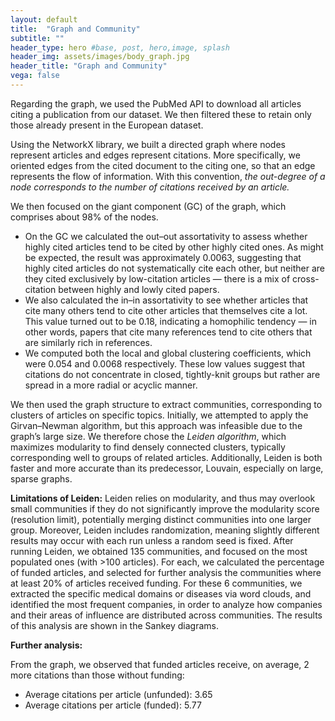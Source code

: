 ```yaml
---
layout: default
title:  "Graph and Community"
subtitle: ""
header_type: hero #base, post, hero,image, splash
header_img: assets/images/body_graph.jpg
header_title: "Graph and Community"
vega: false
---
```

Regarding the graph, we used the PubMed API to download all articles citing a publication from our dataset. We then filtered these to retain only those already present in the European dataset.

Using the NetworkX library, we built a directed graph where nodes represent articles and edges represent citations. More specifically, we oriented edges from the cited document to the citing one, so that an edge represents the flow of information. With this convention, *the out-degree of a node corresponds to the number of citations received by an article.*


We then focused on the giant component (GC) of the graph, which comprises about 98% of the nodes. 

<ul>
  <li> On the GC we calculated the out–out assortativity to assess whether highly cited articles tend to be cited by other highly cited ones. As might be expected, the result was approximately 0.0063, suggesting that highly cited articles do not systematically cite each other, but neither are they cited exclusively by low-citation articles — there is a mix of cross-citation between highly and lowly cited papers.
</li>
  <li>We also calculated the in–in assortativity to see whether articles that cite many others tend to cite other articles that themselves cite a lot. This value turned out to be 0.18, indicating a homophilic tendency — in other words, papers that cite many references tend to cite others that are similarly rich in references.
</li>
  <li>We computed both the local and global clustering coefficients, which were 0.054 and 0.0068 respectively. These low values suggest that citations do not concentrate in closed, tightly-knit groups but rather are spread in a more radial or acyclic manner.
</li>
</ul>

We then used the graph structure to extract communities, corresponding to clusters of articles on specific topics. Initially, we attempted to apply the Girvan–Newman algorithm, but this approach was infeasible due to the graph’s large size. We therefore chose the *Leiden algorithm*, which maximizes modularity to find densely connected clusters, typically corresponding well to groups of related articles. Additionally, Leiden is both faster and more accurate than its predecessor, Louvain, especially on large, sparse graphs.
 
<strong>Limitations of Leiden:</strong>
 Leiden relies on modularity, and thus may overlook small communities if they do not significantly improve the modularity score (resolution limit), potentially merging distinct communities into one larger group. Moreover, Leiden includes randomization, meaning slightly different results may occur with each run unless a random seed is fixed.
After running Leiden, we obtained 135 communities, and focused on the most populated ones (with >100 articles). For each, we calculated the percentage of funded articles, and selected for further analysis the communities where at least 20% of articles received funding.
For these 6 communities, we extracted the specific medical domains or diseases via word clouds, and identified the most frequent companies, in order to analyze how companies and their areas of influence are distributed across communities. The results of this analysis are shown in the Sankey diagrams.

<strong>Further analysis: </strong>

From the graph, we observed that funded articles receive, on average, 2 more citations than those without funding:
<ul> <li> Average citations per article (unfunded): 3.65</li>
<li>Average citations per article (funded): 5.77</li>



